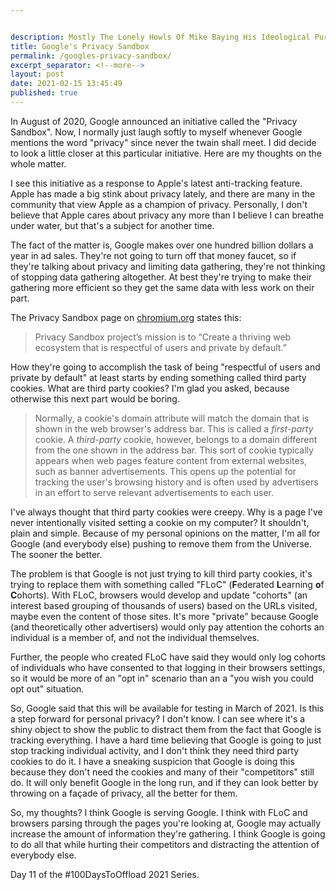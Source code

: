 ```yaml
---


description: Mostly The Lonely Howls Of Mike Baying His Ideological Purity At The Moon
title: Google's Privacy Sandbox
permalink: /googles-privacy-sandbox/
excerpt_separator: <!--more-->
layout: post
date: 2021-02-15 13:45:49
published: true
---
```


In August of 2020, Google announced an initiative called the "Privacy Sandbox". Now, I normally just laugh softly to myself whenever Google mentions the word "privacy" since never the twain shall meet. I did decide to look a little closer at this particular initiative. Here are my thoughts on the whole matter.

<!--more-->

I see this initiative as a response to Apple's latest anti-tracking feature. Apple has made a big stink about privacy lately, and there are many in the community that view Apple as a champion of privacy. Personally, I don't believe that Apple cares about privacy any more than I believe I can breathe under water, but that's a subject for another time.

The fact of the matter is, Google makes over one hundred billion dollars a year in ad sales. They're not going to turn off that money faucet, so if they're talking about privacy and limiting data gathering, they're not thinking of stopping data gathering altogether. At best they're trying to make their gathering more efficient so they get the same data with less work on their part.

The Privacy Sandbox page on [chromium.org](https://chromium.org/Home/chromium-privacy/privacy-sandbox) states this:

> Privacy Sandbox project’s mission is to “Create a thriving web ecosystem that is respectful of users and private by default.”

How they're going to accomplish the task of being "respectful of users and private by default" at least starts by ending something called third party cookies. What are third party cookies? I'm glad you asked, because otherwise this next part would be boring.

> Normally, a cookie's domain attribute will match the domain that is shown in the web browser's address bar. This is called a _first-party_ cookie. A _third-party_ cookie, however, belongs to a domain different from the one shown in the address bar. This sort of cookie typically appears when web pages feature content from external websites, such as banner advertisements. This opens up the potential for tracking the user's browsing history and is often used by advertisers in an effort to serve relevant advertisements to each user.

I've always thought that third party cookies were creepy. Why is a page I've never intentionally visited setting a cookie on my computer? It shouldn't, plain and simple. Because of my personal opinions on the matter, I'm all for Google (and everybody else) pushing to remove them from the Universe. The sooner the better.

The problem is that Google is not just trying to kill third party cookies, it's trying to replace them with something called "FLoC" (<strong>F</strong>ederated <strong>L</strong>earning <strong>o</strong>f <strong>C</strong>ohorts). With FLoC, browsers would develop and update "cohorts" (an interest based grouping of thousands of users) based on the URLs visited, maybe even the content of those sites. It's more "private" because Google (and theoretically other advertisers) would only pay attention the cohorts an individual is a member of, and not the individual themselves.

Further, the people who created FLoC have said they would only log cohorts of individuals who have consented to that logging in their browsers settings, so it would be more of an "opt in" scenario than an a "you wish you could opt out" situation.

So, Google said that this will be available for testing in March of 2021. Is this a step forward for personal privacy? I don't know. I can see where it's a shiny object to show the public to distract them from the fact that Google is tracking everything. I have a hard time believing that Google is going to just stop tracking individual activity, and I don't think they need third party cookies to do it. I have a sneaking suspicion that Google is doing this because they don't need the cookies and many of their "competitors" still do. It will only benefit Google in the long run, and if they can look better by throwing on a façade of privacy, all the better for them.

So, my thoughts? I think Google is serving Google. I think with FLoC and browsers parsing through the pages you're looking at, Google may actually increase the amount of information they're gathering. I think Google is going to do all that while hurting their competitors and distracting the attention of everybody else.

Day 11 of the #100DaysToOffload 2021 Series.
